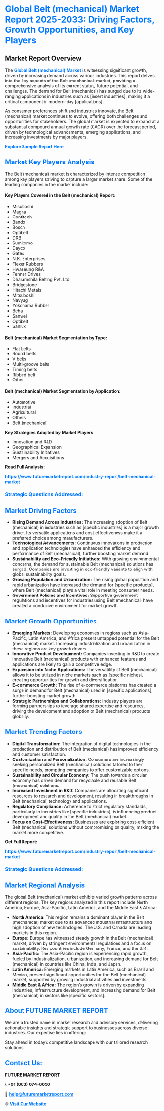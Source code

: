<h1 style="color: #007BFF;">Global Belt (mechanical) Market Report 2025-2033: Driving Factors, Growth Opportunities, and Key Players</h1>

<section id="overview">
<h2>Market Report Overview</h2>
<p>The <a href="https://www.futuremarketreport.com/industry-report/belt-mechanical-market" style="color: #007BFF; text-decoration: none;"><strong>Global Belt (mechanical) Market</strong></a> is witnessing significant growth, driven by increasing demand across various industries. This report delves into the key aspects of the Belt (mechanical) market, providing a comprehensive analysis of its current status, future potential, and challenges. The demand for Belt (mechanical) has surged due to its wide-ranging applications in industries such as [insert industries], making it a critical component in modern-day [applications].</p>
<p>As consumer preferences shift and industries innovate, the Belt (mechanical) market continues to evolve, offering both challenges and opportunities for stakeholders. The global market is expected to expand at a substantial compound annual growth rate (CAGR) over the forecast period, driven by technological advancements, emerging applications, and increasing investments by major players.</p>
</section>

<section id="overview">
<p><a href="https://www.futuremarketreport.com/request-sample/reportId=124627" style="color: #007BFF; text-decoration: none;"><strong>Explore Sample Report Here</strong></a></p>
</section>

<section id="key-players">
<h2 style="color: #007BFF;">Market Key Players Analysis</h2>
<p>The Belt (mechanical) market is characterized by intense competition among key players striving to capture a larger market share. Some of the leading companies in the market include:</p>
<h4>Key Players Covered in the Belt (mechanical) Report:</h4>
<ul><li>Misuboshi</li><li>Magna</li><li>Contitech</li><li>Bando</li><li>Bosch</li><li>Optibelt</li><li>DRB</li><li>Sumitomo</li><li>Dayco</li><li>Gates</li><li>N.K. Enterprises</li><li>Flexer Rubbers</li><li>Hwaseung R&amp;A</li><li>Fenner Drives</li><li>Dharamshila Belting Pvt. Ltd.</li><li>Bridgestone</li><li>Hitachi Metals</li><li>Mitsuboshi</li><li>Navyug</li><li>Yokohama Rubber</li><li>Beha</li><li>Sanwei</li><li>Optibelt</li><li>Sanlux</li></ul>
<h4>Belt (mechanical) Market Segmentation by Type:</h4>
<ul><li>Flat belts</li><li>Round belts</li><li>V belts</li><li>Multi-groove belts</li><li>Timing belts</li><li>Ribbed belt</li><li>Other</li></ul>

<h4>Belt (mechanical) Market Segmentation by Application:</h4>
<ul><li>Automotive</li><li>Industrial</li><li>Agricultural</li><li>Others</li><li>Belt (mechanical)</li></ul>
<p><strong>Key Strategies Adopted by Market Players:</strong></p>
<ul>
<li>Innovation and R&D</li>
<li>Geographical Expansion</li>
<li>Sustainability Initiatives</li>
<li>Mergers and Acquisitions</li>
</ul>
</section>

<section>
<p><strong>Read Full Analysis: </strong></p><a href="https://www.futuremarketreport.com/industry-report/belt-mechanical-market" style="color: #007BFF; text-decoration: none;"><strong>https://www.futuremarketreport.com/industry-report/belt-mechanical-market</strong></a>
<h3 style="color: #007BFF;">Strategic Questions Addressed:</h3>
</section>

<section id="driving-factors">
<h2 style="color: #007BFF;">Market Driving Factors</h2>
<ul>
<li><strong>Rising Demand Across Industries:</strong> The increasing adoption of Belt (mechanical) in industries such as [specific industries] is a major growth driver. Its versatile applications and cost-effectiveness make it a preferred choice among manufacturers.</li>
<li><strong>Technological Advancements:</strong> Continuous innovations in production and application technologies have enhanced the efficiency and performance of Belt (mechanical), further boosting market demand.</li>
<li><strong>Sustainability and Eco-Friendly Initiatives:</strong> With growing environmental concerns, the demand for sustainable Belt (mechanical) solutions has surged. Companies are investing in eco-friendly variants to align with global sustainability goals.</li>
<li><strong>Growing Population and Urbanization:</strong> The rising global population and rapid urbanization have increased the demand for [specific products], where Belt (mechanical) plays a vital role in meeting consumer needs.</li>
<li><strong>Government Policies and Incentives:</strong> Supportive government regulations and incentives for industries using Belt (mechanical) have created a conducive environment for market growth.</li>
</ul>
</section>

<section id="growth-opportunities">
<h2 style="color: #007BFF;">Market Growth Opportunities</h2>
<ul>
<li><strong>Emerging Markets:</strong> Developing economies in regions such as Asia-Pacific, Latin America, and Africa present untapped potential for the Belt (mechanical) market. Increasing industrialization and urbanization in these regions are key growth drivers.</li>
<li><strong>Innovative Product Development:</strong> Companies investing in R&D to create innovative Belt (mechanical) products with enhanced features and applications are likely to gain a competitive edge.</li>
<li><strong>Expansion into Niche Applications:</strong> The versatility of Belt (mechanical) allows it to be utilized in niche markets such as [specific niches], creating opportunities for growth and diversification.</li>
<li><strong>E-commerce Growth:</strong> The rise of e-commerce platforms has created a surge in demand for Belt (mechanical) used in [specific applications], further boosting market growth.</li>
<li><strong>Strategic Partnerships and Collaborations:</strong> Industry players are forming partnerships to leverage shared expertise and resources, driving the development and adoption of Belt (mechanical) products globally.</li>
</ul>
</section>

<section id="trending-factors">
<h2 style="color: #007BFF;">Market Trending Factors</h2>
<ul>
<li><strong>Digital Transformation:</strong> The integration of digital technologies in the production and distribution of Belt (mechanical) has improved efficiency and customer satisfaction.</li>
<li><strong>Customization and Personalization:</strong> Consumers are increasingly seeking personalized Belt (mechanical) solutions tailored to their specific needs, prompting companies to offer customizable options.</li>
<li><strong>Sustainability and Circular Economy:</strong> The push towards a circular economy has driven demand for recyclable and reusable Belt (mechanical) solutions.</li>
<li><strong>Increased Investment in R&D:</strong> Companies are allocating significant resources to research and development, resulting in breakthroughs in Belt (mechanical) technology and applications.</li>
<li><strong>Regulatory Compliance:</strong> Adherence to strict regulatory standards, particularly in industries like [specific industries], is influencing product development and quality in the Belt (mechanical) market.</li>
<li><strong>Focus on Cost-Effectiveness:</strong> Businesses are exploring cost-efficient Belt (mechanical) solutions without compromising on quality, making the market more competitive.</li>
</ul>
</section>

<section>
<p><strong>Get Full Report: </strong></p><a href="https://www.futuremarketreport.com/industry-report/belt-mechanical-market" style="color: #007BFF; text-decoration: none;"><strong>https://www.futuremarketreport.com/industry-report/belt-mechanical-market</strong></a>
<h3 style="color: #007BFF;">Strategic Questions Addressed:</h3>
</section>


<section id="regional-analysis">
<h2 style="color: #007BFF;">Market Regional Analysis</h2>
<p>The global Belt (mechanical) market exhibits varied growth patterns across different regions. The key regions analyzed in this report include North America, Europe, Asia-Pacific, Latin America, and the Middle East & Africa:</p>
<ul>
<li><strong>North America:</strong> This region remains a dominant player in the Belt (mechanical) market due to its advanced industrial infrastructure and high adoption of new technologies. The U.S. and Canada are leading markets in this region.</li>
<li><strong>Europe:</strong> Europe has witnessed steady growth in the Belt (mechanical) market, driven by stringent environmental regulations and a focus on sustainability. Key countries include Germany, France, and the U.K.</li>
<li><strong>Asia-Pacific:</strong> The Asia-Pacific region is experiencing rapid growth, fueled by industrialization, urbanization, and increasing demand for Belt (mechanical) in countries like China, India, and Japan.</li>
<li><strong>Latin America:</strong> Emerging markets in Latin America, such as Brazil and Mexico, present significant opportunities for the Belt (mechanical) market, supported by growing industrial activities and investments.</li>
<li><strong>Middle East & Africa:</strong> The region’s growth is driven by expanding industries, infrastructure development, and increasing demand for Belt (mechanical) in sectors like [specific sectors].</li>
</ul>
</section>

<footer>
<h2 style="color: #007BFF;">About FUTURE MARKET REPORT</h2>
<p>We are a trusted name in market research and advisory services, delivering actionable insights and strategic support to businesses across diverse industries. Our expertise lies in offering:</p>

<p>Stay ahead in today’s competitive landscape with our tailored research solutions.</p>

<h2 style="color: #007BFF;">Contact Us:</h2>
<p><strong>FUTURE MARKET REPORT</strong></p>
<p>📞 <strong>+91 (883) 074-8030</strong></p>
<p>📧 <strong><a href="mailto:help@futuremarketreport.com" style="color: #007BFF;">help@futuremarketreport.com</a></strong></p>
<p>🌐 <strong><a href="https://www.futuremarketreport.com/" style="color: #007BFF;">Visit Our Website</a></strong></p>
</footer>